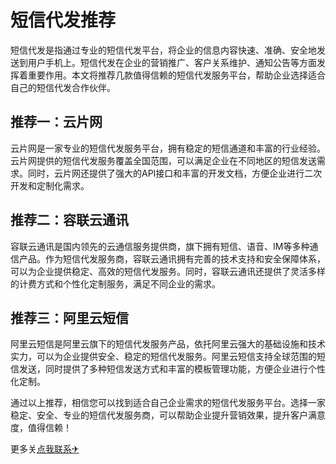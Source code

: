 # 短信代发推荐

短信代发是指通过专业的短信代发平台，将企业的信息内容快速、准确、安全地发送到用户手机上。短信代发在企业的营销推广、客户关系维护、通知公告等方面发挥着重要作用。本文将推荐几款值得信赖的短信代发服务平台，帮助企业选择适合自己的短信代发合作伙伴。

## 推荐一：云片网

云片网是一家专业的短信代发服务平台，拥有稳定的短信通道和丰富的行业经验。云片网提供的短信代发服务覆盖全国范围，可以满足企业在不同地区的短信发送需求。同时，云片网还提供了强大的API接口和丰富的开发文档，方便企业进行二次开发和定制化需求。

## 推荐二：容联云通讯

容联云通讯是国内领先的云通信服务提供商，旗下拥有短信、语音、IM等多种通信产品。作为短信代发服务商，容联云通讯拥有完善的技术支持和安全保障体系，可以为企业提供稳定、高效的短信代发服务。同时，容联云通讯还提供了灵活多样的计费方式和个性化定制服务，满足不同企业的需求。

## 推荐三：阿里云短信

阿里云短信是阿里云旗下的短信代发服务产品，依托阿里云强大的基础设施和技术实力，可以为企业提供安全、稳定的短信代发服务。阿里云短信支持全球范围的短信发送，同时提供了多种短信发送方式和丰富的模板管理功能，方便企业进行个性化定制。

通过以上推荐，相信您可以找到适合自己企业需求的短信代发服务平台。选择一家稳定、安全、专业的短信代发服务商，可以帮助企业提升营销效果，提升客户满意度，值得信赖！

更多关[点我联系✈](https://ad.G208.com)